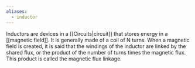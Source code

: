 ```yaml
---
aliases:
  - inductor
---
```



Inductors are devices in a [[Circuits|circuit]] that stores energy in a [[magnetic field]]. It is generally made of a coil of N turns. When a magnetic field is created, it is said that the windings of the inductor are linked by the shared flux, or the product of the number of turns times the magnetic flux. This product is called the magnetic flux linkage.